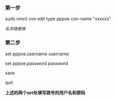 ### 第一步
sudo nmcli con edit type pppoe con-name "xxxxxx"

<font size=2>*名字随便填*</font>

### 第二步

set pppoe.username username

set pppoe.password password

save 

quit

**上述的两个set处填写拨号的用户名和密码**

